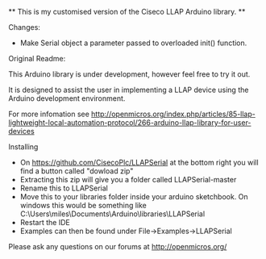** This is my customised version of the Ciseco LLAP Arduino library. **

Changes:

* Make Serial object a parameter passed to overloaded init() function.


Original Readme:

This Arduino library is under development, however feel free to try it out.

It is designed to assist the user in implementing a LLAP device using the Arduino development environment.

For more infomation see http://openmicros.org/index.php/articles/85-llap-lightweight-local-automation-protocol/266-arduino-llap-library-for-user-devices

Installing

* On https://github.com/CisecoPlc/LLAPSerial at the bottom right you will find a button called "dowload zip"
* Extracting this zip will give you a folder called LLAPSerial-master 
* Rename this to LLAPSerial
* Move this to your libraries folder inside your arduino sketchbook. On windows this would be something like C:\Users\miles\Documents\Arduino\libraries\LLAPSerial
* Restart the IDE
* Examples can then be found under File->Examples->LLAPSerial

Please ask any questions on our forums at http://openmicros.org/

